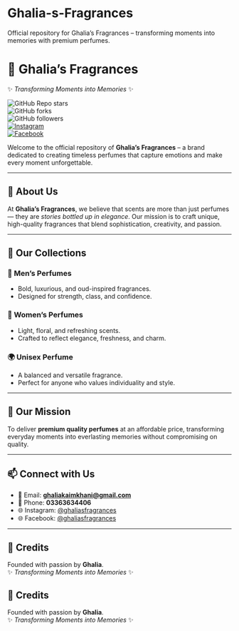 # Ghalia-s-Fragrances
Official repository for Ghalia’s Fragrances – transforming moments into memories with premium perfumes.
# 🌸 Ghalia’s Fragrances  
✨ *Transforming Moments into Memories* ✨  

![GitHub Repo stars](https://img.shields.io/github/stars/Ghaliakk/Ghalia-s-Fragrances?style=social)  
![GitHub forks](https://img.shields.io/github/forks/Ghaliakk/Ghalia-s-Fragrances?style=social)  
![GitHub followers](https://img.shields.io/github/followers/Ghaliakk?style=social)  
[![Instagram](https://img.shields.io/badge/Instagram-@ghaliasfragrances-pink?logo=instagram&logoColor=white)](https://www.instagram.com/ghaliasfragrances?utm_source=qr&igsh=bDNtczVyazF4NzA4)  
[![Facebook](https://img.shields.io/badge/Facebook-@ghaliasfragrances-blue?logo=facebook&logoColor=white)](https://www.facebook.com/share/1GnAKDtS7T/)  

Welcome to the official repository of **Ghalia’s Fragrances** – a brand dedicated to creating timeless perfumes that capture emotions and make every moment unforgettable.  

---

## 🌟 About Us  
At **Ghalia’s Fragrances**, we believe that scents are more than just perfumes — they are *stories bottled up in elegance*. Our mission is to craft unique, high-quality fragrances that blend sophistication, creativity, and passion.  

---

## 💎 Our Collections  

### 👑 Men’s Perfumes  
- Bold, luxurious, and oud-inspired fragrances.  
- Designed for strength, class, and confidence.  

### 🌸 Women’s Perfumes  
- Light, floral, and refreshing scents.  
- Crafted to reflect elegance, freshness, and charm.  

### 🌍 Unisex Perfume  
- A balanced and versatile fragrance.  
- Perfect for anyone who values individuality and style.  

---

## 🎯 Our Mission  
To deliver **premium quality perfumes** at an affordable price, transforming everyday moments into everlasting memories without compromising on quality.  

---

## 📫 Connect with Us  
- 📧 Email: **ghaliakaimkhani@gmail.com**  
- 📱 Phone: **03363634406**  
- 🌐 Instagram: [@ghaliasfragrances](https://www.instagram.com/ghaliasfragrances?utm_source=qr&igsh=bDNtczVyazF4NzA4)  
- 🌐 Facebook: [@ghaliasfragrances](https://www.facebook.com/share/1GnAKDtS7T/)  

---

## 💖 Credits  
Founded with passion by **Ghalia**.  
✨ *Transforming Moments into Memories* ✨  

## 💖 Credits  
Founded with passion by **Ghalia**.  
✨ *Transforming Moments into Memories* ✨  


